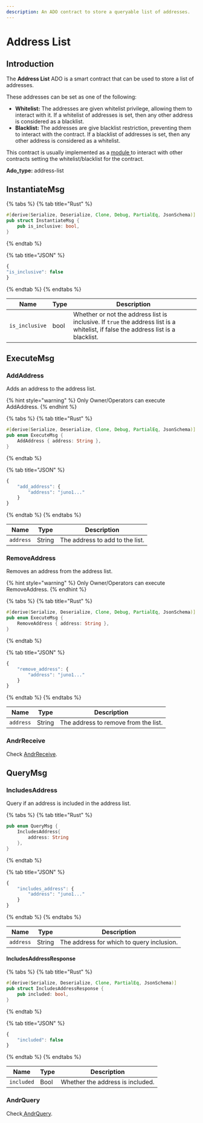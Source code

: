 ```yaml
---
description: An ADO contract to store a queryable list of addresses.
---
```


# Address List

## Introduction

The **Address List** ADO is a smart contract that can be used to store a list of addresses.&#x20;

These addresses can be set as one of the following:

* **Whitelist:** The addresses are given whitelist privilege, allowing them to  interact with it. If a whitelist of addresses is set, then any other address is considered as a blacklist.
* **Blacklist:** The addresses are give blacklist restriction, preventing them to interact with the contract. If a blacklist of addresses is set, then any other address is considered as a whitelist.

This contract is usually implemented as a [module ](../../modules/address-list-module/)to interact with other contracts setting the whitelist/blacklist for the contract.

**Ado\_type:** address-list

## InstantiateMsg

{% tabs %}
{% tab title="Rust" %}
```rust
#[derive(Serialize, Deserialize, Clone, Debug, PartialEq, JsonSchema)]
pub struct InstantiateMsg {
    pub is_inclusive: bool,
}
```
{% endtab %}

{% tab title="JSON" %}
```javascript
{
"is_inclusive": false
}
```
{% endtab %}
{% endtabs %}

| Name           | Type | Description                                                                                                                        |
| -------------- | ---- | ---------------------------------------------------------------------------------------------------------------------------------- |
| `is_inclusive` | bool | Whether or not the address list is inclusive. If `true` the address list is a whitelist, if false the address list is a blacklist. |

## ExecuteMsg

### AddAddress

Adds an address to the address list.

{% hint style="warning" %}
Only Owner/Operators can execute AddAddress.
{% endhint %}

{% tabs %}
{% tab title="Rust" %}
```rust
#[derive(Serialize, Deserialize, Clone, Debug, PartialEq, JsonSchema)]
pub enum ExecuteMsg {
    AddAddress { address: String },
}
```
{% endtab %}

{% tab title="JSON" %}
```javascript
{
    "add_address": {
        "address": "juno1..."
    }    
}
```
{% endtab %}
{% endtabs %}

| Name      | Type   | Description                     |
| --------- | ------ | ------------------------------- |
| `address` | String | The address to add to the list. |

### RemoveAddress

Removes an address from the address list.

{% hint style="warning" %}
Only Owner/Operators can execute RemoveAddress.
{% endhint %}

{% tabs %}
{% tab title="Rust" %}
```rust
#[derive(Serialize, Deserialize, Clone, Debug, PartialEq, JsonSchema)]
pub enum ExecuteMsg {
    RemoveAddress { address: String },
}
```
{% endtab %}

{% tab title="JSON" %}
```javascript
{
    "remove_address": {
        "address": "juno1..."
    }
}
```
{% endtab %}
{% endtabs %}

| Name      | Type   | Description                          |
| --------- | ------ | ------------------------------------ |
| `address` | String | The address to remove from the list. |

### AndrReceive

Check [AndrReceive](../../ado\_base/andrreceive-andrquery.md#andrrecieve).

## QueryMsg

### IncludesAddress

Query if an address is included in the address list.

{% tabs %}
{% tab title="Rust" %}
```rust
pub enum QueryMsg {
    IncludesAddress{
        address: String
    },
}
```
{% endtab %}

{% tab title="JSON" %}
```javascript
{
    "includes_address": {
        "address": "juno1..."
    }
}
```
{% endtab %}
{% endtabs %}

| Name      | Type   | Description                               |
| --------- | ------ | ----------------------------------------- |
| `address` | String | The address for which to query inclusion. |

#### IncludesAddressResponse

{% tabs %}
{% tab title="Rust" %}
```rust
#[derive(Serialize, Deserialize, Clone, PartialEq, JsonSchema)]
pub struct IncludesAddressResponse {
    pub included: bool,
}
```
{% endtab %}

{% tab title="JSON" %}
```javascript
{
    "included": false
}
```
{% endtab %}
{% endtabs %}

| Name       | Type | Description                      |
| ---------- | ---- | -------------------------------- |
| `included` | Bool | Whether the address is included. |

### AndrQuery

Check[ AndrQuery](../../ado\_base/andrreceive-andrquery.md#andrquery).
